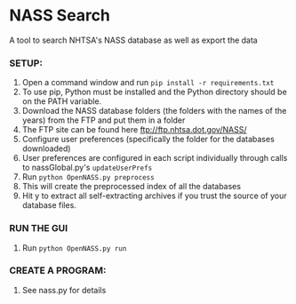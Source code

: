# NASS Search

A tool to search NHTSA's NASS database as well as export the data

### SETUP:

1. Open a command window and run `pip install -r requirements.txt`
 1. To use pip, Python must be installed and the Python directory should be on the PATH variable.
2. Download the NASS database folders (the folders with the names of the years) from the FTP and put them in a folder
 1. The FTP site can be found here ftp://ftp.nhtsa.dot.gov/NASS/
3. Configure user preferences (specifically the folder for the databases downloaded)
 1. User preferences are configured in each script individually through calls to nassGlobal.py's `updateUserPrefs`
4. Run `python OpenNASS.py preprocess`
 1. This will create the preprocessed index of all the databases
 2. Hit y to extract all self-extracting archives if you trust the source of your database files.

### RUN THE GUI

1. Run `python OpenNASS.py run`

### CREATE A PROGRAM:

1. See nass.py for details
